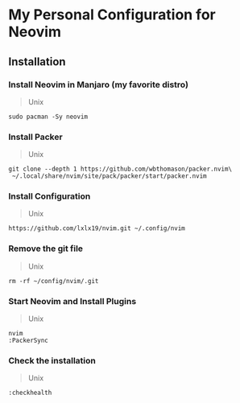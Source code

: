 # My Personal Configuration for Neovim

## Installation 

### Install Neovim in Manjaro (my favorite distro)
> Unix
```shell
sudo pacman -Sy neovim 
```

### Install Packer
> Unix
```shell
git clone --depth 1 https://github.com/wbthomason/packer.nvim\
 ~/.local/share/nvim/site/pack/packer/start/packer.nvim
```

### Install Configuration 
> Unix
```shell
https://github.com/lxlx19/nvim.git ~/.config/nvim 
```

### Remove the git file
> Unix
```shell
rm -rf ~/config/nvim/.git
```

### Start Neovim and Install Plugins
> Unix
```shell
nvim 
:PackerSync
```

### Check the installation 
> Unix
```shell
:checkhealth
```
